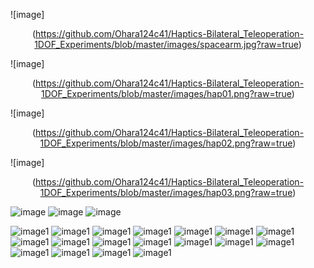 ![image]<p align="center">(https://github.com/Ohara124c41/Haptics-Bilateral_Teleoperation-1DOF_Experiments/blob/master/images/spacearm.jpg?raw=true)</p>
![image]<p align="center">(https://github.com/Ohara124c41/Haptics-Bilateral_Teleoperation-1DOF_Experiments/blob/master/images/hap01.png?raw=true)</p>
![image]<p align="center">(https://github.com/Ohara124c41/Haptics-Bilateral_Teleoperation-1DOF_Experiments/blob/master/images/hap02.png?raw=true)</p>
![image]<p align="center">(https://github.com/Ohara124c41/Haptics-Bilateral_Teleoperation-1DOF_Experiments/blob/master/images/hap03.png?raw=true)</p>
![image](https://github.com/Ohara124c41/Haptics-Bilateral_Teleoperation-1DOF_Experiments/blob/master/images/hap04.png?raw=true)
![image](https://github.com/Ohara124c41/Haptics-Bilateral_Teleoperation-1DOF_Experiments/blob/master/images/hap05.png?raw=true)
![image](https://github.com/Ohara124c41/Haptics-Bilateral_Teleoperation-1DOF_Experiments/blob/master/images/hap06.png?raw=true)

![image1](https://github.com/Ohara124c41/Haptics-Bilateral_Teleoperation-1DOF_Experiments/blob/master/own_controller/haptics-experiments-01.jpg?raw=true)
![image1](https://github.com/Ohara124c41/Haptics-Bilateral_Teleoperation-1DOF_Experiments/blob/master/own_controller/haptics-experiments-02.jpg?raw=true)
![image1](https://github.com/Ohara124c41/Haptics-Bilateral_Teleoperation-1DOF_Experiments/blob/master/own_controller/haptics-experiments-03.jpg?raw=true)
![image1](https://github.com/Ohara124c41/Haptics-Bilateral_Teleoperation-1DOF_Experiments/blob/master/own_controller/haptics-experiments-04.jpg?raw=true)
![image1](https://github.com/Ohara124c41/Haptics-Bilateral_Teleoperation-1DOF_Experiments/blob/master/own_controller/haptics-experiments-05.jpg?raw=true)
![image1](https://github.com/Ohara124c41/Haptics-Bilateral_Teleoperation-1DOF_Experiments/blob/master/own_controller/haptics-experiments-06.jpg?raw=true)
![image1](https://github.com/Ohara124c41/Haptics-Bilateral_Teleoperation-1DOF_Experiments/blob/master/own_controller/haptics-experiments-07.jpg?raw=true)
![image1](https://github.com/Ohara124c41/Haptics-Bilateral_Teleoperation-1DOF_Experiments/blob/master/own_controller/haptics-experiments-08.jpg?raw=true)
![image1](https://github.com/Ohara124c41/Haptics-Bilateral_Teleoperation-1DOF_Experiments/blob/master/own_controller/haptics-experiments-09.jpg?raw=true)
![image1](https://github.com/Ohara124c41/Haptics-Bilateral_Teleoperation-1DOF_Experiments/blob/master/own_controller/haptics-experiments-10.jpg?raw=true)
![image1](https://github.com/Ohara124c41/Haptics-Bilateral_Teleoperation-1DOF_Experiments/blob/master/own_controller/haptics-experiments-11.jpg?raw=true)
![image1](https://github.com/Ohara124c41/Haptics-Bilateral_Teleoperation-1DOF_Experiments/blob/master/own_controller/haptics-experiments-12.jpg?raw=true)
![image1](https://github.com/Ohara124c41/Haptics-Bilateral_Teleoperation-1DOF_Experiments/blob/master/own_controller/haptics-experiments-13.jpg?raw=true)
![image1](https://github.com/Ohara124c41/Haptics-Bilateral_Teleoperation-1DOF_Experiments/blob/master/own_controller/haptics-experiments-14.jpg?raw=true)
![image1](https://github.com/Ohara124c41/Haptics-Bilateral_Teleoperation-1DOF_Experiments/blob/master/own_controller/haptics-experiments-15.jpg?raw=true)
![image1](https://github.com/Ohara124c41/Haptics-Bilateral_Teleoperation-1DOF_Experiments/blob/master/own_controller/haptics-experiments-16.jpg?raw=true)
![image1](https://github.com/Ohara124c41/Haptics-Bilateral_Teleoperation-1DOF_Experiments/blob/master/own_controller/haptics-experiments-17.jpg?raw=true)
![image1](https://github.com/Ohara124c41/Haptics-Bilateral_Teleoperation-1DOF_Experiments/blob/master/own_controller/haptics-experiments-18.jpg?raw=true)

